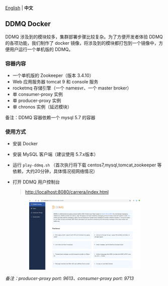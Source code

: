 [English](./README.md) | **中文**
## DDMQ Docker ##

DDMQ 涉及到的模块较多，集群部署步骤比较复杂。为了方便开发者体验 DDMQ 的各项功能，我们制作了 docker 镜像，将涉及到的模块都打包到一个镜像中，方便用户运行一个单机版的 DDMQ。

### 容器内容 ###

* 一个单机版的 Zookeeper（版本 3.4.10）
* Web 应用服务器 tomcat 9 和 console 服务
* rocketmq 存储引擎（一个 namesvr、一个 master broker）
* 单 consumer-proxy 实例
* 单 producer-proxy 实例
* 单 chronos 实例（延迟模块）

备注：DDMQ 容器依赖一个 mysql 5.7 的容器

### 使用方式 ###
* 安装 Docker
* 安装 MySQL 客户端（建议使用 5.7.x版本）
* 运行 ```play-ddmq.sh``` （首次执行将下载 centos7,mysql,tomcat,zookeeper 等依赖，大约20分钟，具体情况视网络情况）
* 打开 DDMQ 用户控制台  

    > <http://localhost:8080/carrera/index.html>


<center>
<img src="../image/localDDMQ.png" width = "70%" />
</center>

*备注：producer-proxy port: 9613、consumer-proxy port: 9713*